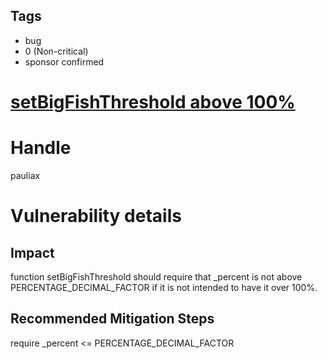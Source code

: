 ## Tags

- bug
- 0 (Non-critical)
- sponsor confirmed

# [setBigFishThreshold above 100%](https://github.com/code-423n4/2021-06-gro-findings/issues/80) 

# Handle

pauliax


# Vulnerability details

## Impact
function setBigFishThreshold should require that _percent is not above PERCENTAGE_DECIMAL_FACTOR if it is not intended to have it over 100%.

## Recommended Mitigation Steps
require _percent <= PERCENTAGE_DECIMAL_FACTOR

